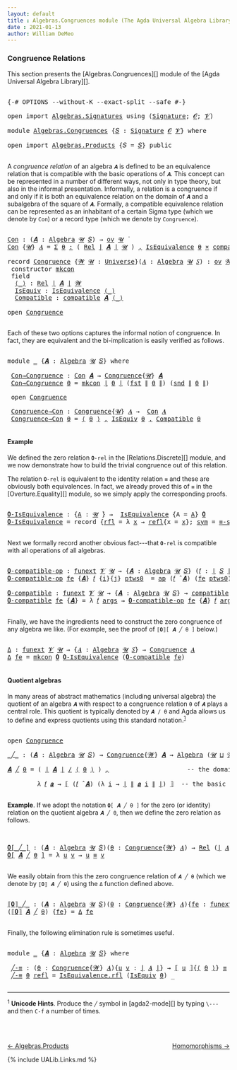```yaml
---
layout: default
title : Algebras.Congruences module (The Agda Universal Algebra Library)
date : 2021-01-13
author: William DeMeo
---
```


### <a id="congruence-relations">Congruence Relations</a>
This section presents the [Algebras.Congruences][] module of the [Agda Universal Algebra Library][].

<pre class="Agda">

<a id="313" class="Symbol">{-#</a> <a id="317" class="Keyword">OPTIONS</a> <a id="325" class="Pragma">--without-K</a> <a id="337" class="Pragma">--exact-split</a> <a id="351" class="Pragma">--safe</a> <a id="358" class="Symbol">#-}</a>

<a id="363" class="Keyword">open</a> <a id="368" class="Keyword">import</a> <a id="375" href="Algebras.Signatures.html" class="Module">Algebras.Signatures</a> <a id="395" class="Keyword">using</a> <a id="401" class="Symbol">(</a><a id="402" href="Algebras.Signatures.html#1238" class="Function">Signature</a><a id="411" class="Symbol">;</a> <a id="413" href="Overture.Preliminaries.html#8157" class="Generalizable">𝓞</a><a id="414" class="Symbol">;</a> <a id="416" href="Universes.html#262" class="Generalizable">𝓥</a><a id="417" class="Symbol">)</a>

<a id="420" class="Keyword">module</a> <a id="427" href="Algebras.Congruences.html" class="Module">Algebras.Congruences</a> <a id="448" class="Symbol">{</a><a id="449" href="Algebras.Congruences.html#449" class="Bound">𝑆</a> <a id="451" class="Symbol">:</a> <a id="453" href="Algebras.Signatures.html#1238" class="Function">Signature</a> <a id="463" href="Overture.Preliminaries.html#8157" class="Generalizable">𝓞</a> <a id="465" href="Universes.html#262" class="Generalizable">𝓥</a><a id="466" class="Symbol">}</a> <a id="468" class="Keyword">where</a>

<a id="475" class="Keyword">open</a> <a id="480" class="Keyword">import</a> <a id="487" href="Algebras.Products.html" class="Module">Algebras.Products</a> <a id="505" class="Symbol">{</a><a id="506" class="Argument">𝑆</a> <a id="508" class="Symbol">=</a> <a id="510" href="Algebras.Congruences.html#449" class="Bound">𝑆</a><a id="511" class="Symbol">}</a> <a id="513" class="Keyword">public</a>

</pre>

A *congruence relation* of an algebra `𝑨` is defined to be an equivalence relation that is compatible with the basic operations of `𝑨`.  This concept can be represented in a number of different ways, not only in type theory, but also in the informal presentation.  Informally, a relation is a congruence if and only if it is both an equivalence relation on the domain of `𝑨` and a subalgebra of the square of `𝑨`.  Formally, a compatible equivalence relation can be represented as an inhabitant of a certain Sigma type (which we denote by `Con`) or a record type (which we denote by `Congruence`).

<pre class="Agda">

<a id="Con"></a><a id="1146" href="Algebras.Congruences.html#1146" class="Function">Con</a> <a id="1150" class="Symbol">:</a> <a id="1152" class="Symbol">(</a><a id="1153" href="Algebras.Congruences.html#1153" class="Bound">𝑨</a> <a id="1155" class="Symbol">:</a> <a id="1157" href="Algebras.Algebras.html#844" class="Function">Algebra</a> <a id="1165" href="Universes.html#260" class="Generalizable">𝓤</a> <a id="1167" href="Algebras.Congruences.html#449" class="Bound">𝑆</a><a id="1168" class="Symbol">)</a> <a id="1170" class="Symbol">→</a> <a id="1172" href="Algebras.Products.html#2262" class="Function">ov</a> <a id="1175" href="Universes.html#260" class="Generalizable">𝓤</a> <a id="1177" href="Universes.html#403" class="Function Operator">̇</a>
<a id="1179" href="Algebras.Congruences.html#1146" class="Function">Con</a> <a id="1183" class="Symbol">{</a><a id="1184" href="Algebras.Congruences.html#1184" class="Bound">𝓤</a><a id="1185" class="Symbol">}</a> <a id="1187" href="Algebras.Congruences.html#1187" class="Bound">𝑨</a> <a id="1189" class="Symbol">=</a> <a id="1191" href="MGS-MLTT.html#3074" class="Function">Σ</a> <a id="1193" href="Algebras.Congruences.html#1193" class="Bound">θ</a> <a id="1195" href="MGS-MLTT.html#3074" class="Function">꞉</a> <a id="1197" class="Symbol">(</a> <a id="1199" href="Relations.Discrete.html#6780" class="Function">Rel</a> <a id="1203" href="Overture.Preliminaries.html#13759" class="Function Operator">∣</a> <a id="1205" href="Algebras.Congruences.html#1187" class="Bound">𝑨</a> <a id="1207" href="Overture.Preliminaries.html#13759" class="Function Operator">∣</a> <a id="1209" href="Algebras.Congruences.html#1184" class="Bound">𝓤</a> <a id="1211" class="Symbol">)</a> <a id="1213" href="MGS-MLTT.html#3074" class="Function">,</a> <a id="1215" href="Relations.Quotients.html#2441" class="Record">IsEquivalence</a> <a id="1229" href="Algebras.Congruences.html#1193" class="Bound">θ</a> <a id="1231" href="MGS-MLTT.html#3515" class="Function Operator">×</a> <a id="1233" href="Algebras.Algebras.html#6873" class="Function">compatible</a> <a id="1244" href="Algebras.Congruences.html#1187" class="Bound">𝑨</a> <a id="1246" href="Algebras.Congruences.html#1193" class="Bound">θ</a>

<a id="1249" class="Keyword">record</a> <a id="Congruence"></a><a id="1256" href="Algebras.Congruences.html#1256" class="Record">Congruence</a> <a id="1267" class="Symbol">{</a><a id="1268" href="Algebras.Congruences.html#1268" class="Bound">𝓦</a> <a id="1270" href="Algebras.Congruences.html#1270" class="Bound">𝓤</a> <a id="1272" class="Symbol">:</a> <a id="1274" href="Agda.Primitive.html#423" class="Function">Universe</a><a id="1282" class="Symbol">}(</a><a id="1284" href="Algebras.Congruences.html#1284" class="Bound">𝑨</a> <a id="1286" class="Symbol">:</a> <a id="1288" href="Algebras.Algebras.html#844" class="Function">Algebra</a> <a id="1296" href="Algebras.Congruences.html#1270" class="Bound">𝓤</a> <a id="1298" href="Algebras.Congruences.html#449" class="Bound">𝑆</a><a id="1299" class="Symbol">)</a> <a id="1301" class="Symbol">:</a> <a id="1303" href="Algebras.Products.html#2262" class="Function">ov</a> <a id="1306" href="Algebras.Congruences.html#1268" class="Bound">𝓦</a> <a id="1308" href="Agda.Primitive.html#636" class="Function Operator">⊔</a> <a id="1310" href="Algebras.Congruences.html#1270" class="Bound">𝓤</a> <a id="1312" href="Universes.html#403" class="Function Operator">̇</a>  <a id="1315" class="Keyword">where</a>
 <a id="1322" class="Keyword">constructor</a> <a id="mkcon"></a><a id="1334" href="Algebras.Congruences.html#1334" class="InductiveConstructor">mkcon</a>
 <a id="1341" class="Keyword">field</a>
  <a id="Congruence.⟨_⟩"></a><a id="1349" href="Algebras.Congruences.html#1349" class="Field Operator">⟨_⟩</a> <a id="1353" class="Symbol">:</a> <a id="1355" href="Relations.Discrete.html#6780" class="Function">Rel</a> <a id="1359" href="Overture.Preliminaries.html#13759" class="Function Operator">∣</a> <a id="1361" href="Algebras.Congruences.html#1284" class="Bound">𝑨</a> <a id="1363" href="Overture.Preliminaries.html#13759" class="Function Operator">∣</a> <a id="1365" href="Algebras.Congruences.html#1268" class="Bound">𝓦</a>
  <a id="Congruence.IsEquiv"></a><a id="1369" href="Algebras.Congruences.html#1369" class="Field">IsEquiv</a> <a id="1377" class="Symbol">:</a> <a id="1379" href="Relations.Quotients.html#2441" class="Record">IsEquivalence</a> <a id="1393" href="Algebras.Congruences.html#1349" class="Field Operator">⟨_⟩</a>
  <a id="Congruence.Compatible"></a><a id="1399" href="Algebras.Congruences.html#1399" class="Field">Compatible</a> <a id="1410" class="Symbol">:</a> <a id="1412" href="Algebras.Algebras.html#6873" class="Function">compatible</a> <a id="1423" href="Algebras.Congruences.html#1284" class="Bound">𝑨</a> <a id="1425" href="Algebras.Congruences.html#1349" class="Field Operator">⟨_⟩</a>

<a id="1430" class="Keyword">open</a> <a id="1435" href="Algebras.Congruences.html#1256" class="Module">Congruence</a>

</pre>

Each of these two options captures the informal notion of congruence. In fact, they are equivalent and the bi-implication is easily verified as follows.

<pre class="Agda">

<a id="1627" class="Keyword">module</a> <a id="1634" href="Algebras.Congruences.html#1634" class="Module">_</a> <a id="1636" class="Symbol">{</a><a id="1637" href="Algebras.Congruences.html#1637" class="Bound">𝑨</a> <a id="1639" class="Symbol">:</a> <a id="1641" href="Algebras.Algebras.html#844" class="Function">Algebra</a> <a id="1649" href="Universes.html#260" class="Generalizable">𝓤</a> <a id="1651" href="Algebras.Congruences.html#449" class="Bound">𝑆</a><a id="1652" class="Symbol">}</a> <a id="1654" class="Keyword">where</a>

 <a id="1662" href="Algebras.Congruences.html#1662" class="Function">Con→Congruence</a> <a id="1677" class="Symbol">:</a> <a id="1679" href="Algebras.Congruences.html#1146" class="Function">Con</a> <a id="1683" href="Algebras.Congruences.html#1637" class="Bound">𝑨</a> <a id="1685" class="Symbol">→</a> <a id="1687" href="Algebras.Congruences.html#1256" class="Record">Congruence</a><a id="1697" class="Symbol">{</a><a id="1698" href="Algebras.Congruences.html#1649" class="Bound">𝓤</a><a id="1699" class="Symbol">}</a> <a id="1701" href="Algebras.Congruences.html#1637" class="Bound">𝑨</a>
 <a id="1704" href="Algebras.Congruences.html#1662" class="Function">Con→Congruence</a> <a id="1719" href="Algebras.Congruences.html#1719" class="Bound">θ</a> <a id="1721" class="Symbol">=</a> <a id="1723" href="Algebras.Congruences.html#1334" class="InductiveConstructor">mkcon</a> <a id="1729" href="Overture.Preliminaries.html#13759" class="Function Operator">∣</a> <a id="1731" href="Algebras.Congruences.html#1719" class="Bound">θ</a> <a id="1733" href="Overture.Preliminaries.html#13759" class="Function Operator">∣</a> <a id="1735" class="Symbol">(</a><a id="1736" href="Overture.Preliminaries.html#13763" class="Function">fst</a> <a id="1740" href="Overture.Preliminaries.html#13811" class="Function Operator">∥</a> <a id="1742" href="Algebras.Congruences.html#1719" class="Bound">θ</a> <a id="1744" href="Overture.Preliminaries.html#13811" class="Function Operator">∥</a><a id="1745" class="Symbol">)</a> <a id="1747" class="Symbol">(</a><a id="1748" href="Overture.Preliminaries.html#13815" class="Function">snd</a> <a id="1752" href="Overture.Preliminaries.html#13811" class="Function Operator">∥</a> <a id="1754" href="Algebras.Congruences.html#1719" class="Bound">θ</a> <a id="1756" href="Overture.Preliminaries.html#13811" class="Function Operator">∥</a><a id="1757" class="Symbol">)</a>

 <a id="1761" class="Keyword">open</a> <a id="1766" href="Algebras.Congruences.html#1256" class="Module">Congruence</a>

 <a id="1779" href="Algebras.Congruences.html#1779" class="Function">Congruence→Con</a> <a id="1794" class="Symbol">:</a> <a id="1796" href="Algebras.Congruences.html#1256" class="Record">Congruence</a><a id="1806" class="Symbol">{</a><a id="1807" href="Algebras.Congruences.html#1649" class="Bound">𝓤</a><a id="1808" class="Symbol">}</a> <a id="1810" href="Algebras.Congruences.html#1637" class="Bound">𝑨</a> <a id="1812" class="Symbol">→</a>  <a id="1815" href="Algebras.Congruences.html#1146" class="Function">Con</a> <a id="1819" href="Algebras.Congruences.html#1637" class="Bound">𝑨</a>
 <a id="1822" href="Algebras.Congruences.html#1779" class="Function">Congruence→Con</a> <a id="1837" href="Algebras.Congruences.html#1837" class="Bound">θ</a> <a id="1839" class="Symbol">=</a> <a id="1841" href="Algebras.Congruences.html#1349" class="Field Operator">⟨</a> <a id="1843" href="Algebras.Congruences.html#1837" class="Bound">θ</a> <a id="1845" href="Algebras.Congruences.html#1349" class="Field Operator">⟩</a> <a id="1847" href="Overture.Preliminaries.html#13063" class="InductiveConstructor Operator">,</a> <a id="1849" href="Algebras.Congruences.html#1369" class="Field">IsEquiv</a> <a id="1857" href="Algebras.Congruences.html#1837" class="Bound">θ</a> <a id="1859" href="Overture.Preliminaries.html#13063" class="InductiveConstructor Operator">,</a> <a id="1861" href="Algebras.Congruences.html#1399" class="Field">Compatible</a> <a id="1872" href="Algebras.Congruences.html#1837" class="Bound">θ</a>

</pre>


#### <a id="example">Example</a>
We defined the zero relation `𝟎-rel` in the [Relations.Discrete][] module, and we now demonstrate how to build the trivial congruence out of this relation.

The relation `𝟎-rel` is equivalent to the identity relation `≡` and these are obviously both equivalences. In fact, we already proved this of `≡` in the [Overture.Equality][] module, so we simply apply the corresponding proofs.

<pre class="Agda">

<a id="𝟎-IsEquivalence"></a><a id="2321" href="Algebras.Congruences.html#2321" class="Function">𝟎-IsEquivalence</a> <a id="2337" class="Symbol">:</a> <a id="2339" class="Symbol">{</a><a id="2340" href="Algebras.Congruences.html#2340" class="Bound">A</a> <a id="2342" class="Symbol">:</a> <a id="2344" href="Universes.html#260" class="Generalizable">𝓤</a> <a id="2346" href="Universes.html#403" class="Function Operator">̇</a><a id="2347" class="Symbol">}</a> <a id="2349" class="Symbol">→</a>  <a id="2352" href="Relations.Quotients.html#2441" class="Record">IsEquivalence</a> <a id="2366" class="Symbol">{</a><a id="2367" class="Argument">A</a> <a id="2369" class="Symbol">=</a> <a id="2371" href="Algebras.Congruences.html#2340" class="Bound">A</a><a id="2372" class="Symbol">}</a> <a id="2374" href="Relations.Discrete.html#7840" class="Function">𝟎</a>
<a id="2376" href="Algebras.Congruences.html#2321" class="Function">𝟎-IsEquivalence</a> <a id="2392" class="Symbol">=</a> <a id="2394" class="Keyword">record</a> <a id="2401" class="Symbol">{</a><a id="2402" href="Relations.Quotients.html#2505" class="Field">rfl</a> <a id="2406" class="Symbol">=</a> <a id="2408" class="Symbol">λ</a> <a id="2410" href="Algebras.Congruences.html#2410" class="Bound">x</a> <a id="2412" class="Symbol">→</a> <a id="2414" href="Identity-Type.html#162" class="InductiveConstructor">refl</a><a id="2418" class="Symbol">{</a><a id="2419" class="Argument">x</a> <a id="2421" class="Symbol">=</a> <a id="2423" href="Algebras.Congruences.html#2410" class="Bound">x</a><a id="2424" class="Symbol">};</a> <a id="2427" href="Relations.Quotients.html#2529" class="Field">sym</a> <a id="2431" class="Symbol">=</a> <a id="2433" href="Overture.Equality.html#2864" class="Function">≡-symmetric</a><a id="2444" class="Symbol">;</a> <a id="2446" href="Relations.Quotients.html#2553" class="Field">trans</a> <a id="2452" class="Symbol">=</a> <a id="2454" href="Overture.Equality.html#3004" class="Function">≡-transitive</a><a id="2466" class="Symbol">}</a>

</pre>

Next we formally record another obvious fact---that `𝟎-rel` is compatible with all operations of all algebras.

<pre class="Agda">

<a id="𝟎-compatible-op"></a><a id="2607" href="Algebras.Congruences.html#2607" class="Function">𝟎-compatible-op</a> <a id="2623" class="Symbol">:</a> <a id="2625" href="MGS-FunExt-from-Univalence.html#393" class="Function">funext</a> <a id="2632" href="Algebras.Congruences.html#465" class="Bound">𝓥</a> <a id="2634" href="Universes.html#260" class="Generalizable">𝓤</a> <a id="2636" class="Symbol">→</a> <a id="2638" class="Symbol">{</a><a id="2639" href="Algebras.Congruences.html#2639" class="Bound">𝑨</a> <a id="2641" class="Symbol">:</a> <a id="2643" href="Algebras.Algebras.html#844" class="Function">Algebra</a> <a id="2651" href="Universes.html#260" class="Generalizable">𝓤</a> <a id="2653" href="Algebras.Congruences.html#449" class="Bound">𝑆</a><a id="2654" class="Symbol">}</a> <a id="2656" class="Symbol">(</a><a id="2657" href="Algebras.Congruences.html#2657" class="Bound">𝑓</a> <a id="2659" class="Symbol">:</a> <a id="2661" href="Overture.Preliminaries.html#13759" class="Function Operator">∣</a> <a id="2663" href="Algebras.Congruences.html#449" class="Bound">𝑆</a> <a id="2665" href="Overture.Preliminaries.html#13759" class="Function Operator">∣</a><a id="2666" class="Symbol">)</a> <a id="2668" class="Symbol">→</a> <a id="2670" class="Symbol">(</a><a id="2671" href="Algebras.Congruences.html#2657" class="Bound">𝑓</a> <a id="2673" href="Algebras.Algebras.html#3080" class="Function Operator">̂</a> <a id="2675" href="Algebras.Congruences.html#2639" class="Bound">𝑨</a><a id="2676" class="Symbol">)</a> <a id="2678" href="Relations.Discrete.html#9896" class="Function Operator">|:</a> <a id="2681" href="Relations.Discrete.html#7840" class="Function">𝟎</a>
<a id="2683" href="Algebras.Congruences.html#2607" class="Function">𝟎-compatible-op</a> <a id="2699" href="Algebras.Congruences.html#2699" class="Bound">fe</a> <a id="2702" class="Symbol">{</a><a id="2703" href="Algebras.Congruences.html#2703" class="Bound">𝑨</a><a id="2704" class="Symbol">}</a> <a id="2706" href="Algebras.Congruences.html#2706" class="Bound">𝑓</a> <a id="2708" class="Symbol">{</a><a id="2709" href="Algebras.Congruences.html#2709" class="Bound">i</a><a id="2710" class="Symbol">}{</a><a id="2712" href="Algebras.Congruences.html#2712" class="Bound">j</a><a id="2713" class="Symbol">}</a> <a id="2715" href="Algebras.Congruences.html#2715" class="Bound">ptws0</a>  <a id="2722" class="Symbol">=</a> <a id="2724" href="MGS-MLTT.html#6613" class="Function">ap</a> <a id="2727" class="Symbol">(</a><a id="2728" href="Algebras.Congruences.html#2706" class="Bound">𝑓</a> <a id="2730" href="Algebras.Algebras.html#3080" class="Function Operator">̂</a> <a id="2732" href="Algebras.Congruences.html#2703" class="Bound">𝑨</a><a id="2733" class="Symbol">)</a> <a id="2735" class="Symbol">(</a><a id="2736" href="Algebras.Congruences.html#2699" class="Bound">fe</a> <a id="2739" href="Algebras.Congruences.html#2715" class="Bound">ptws0</a><a id="2744" class="Symbol">)</a>

<a id="𝟎-compatible"></a><a id="2747" href="Algebras.Congruences.html#2747" class="Function">𝟎-compatible</a> <a id="2760" class="Symbol">:</a> <a id="2762" href="MGS-FunExt-from-Univalence.html#393" class="Function">funext</a> <a id="2769" href="Algebras.Congruences.html#465" class="Bound">𝓥</a> <a id="2771" href="Universes.html#260" class="Generalizable">𝓤</a> <a id="2773" class="Symbol">→</a> <a id="2775" class="Symbol">{</a><a id="2776" href="Algebras.Congruences.html#2776" class="Bound">𝑨</a> <a id="2778" class="Symbol">:</a> <a id="2780" href="Algebras.Algebras.html#844" class="Function">Algebra</a> <a id="2788" href="Universes.html#260" class="Generalizable">𝓤</a> <a id="2790" href="Algebras.Congruences.html#449" class="Bound">𝑆</a><a id="2791" class="Symbol">}</a> <a id="2793" class="Symbol">→</a> <a id="2795" href="Algebras.Algebras.html#6873" class="Function">compatible</a> <a id="2806" href="Algebras.Congruences.html#2776" class="Bound">𝑨</a> <a id="2808" href="Relations.Discrete.html#7840" class="Function">𝟎</a>
<a id="2810" href="Algebras.Congruences.html#2747" class="Function">𝟎-compatible</a> <a id="2823" href="Algebras.Congruences.html#2823" class="Bound">fe</a> <a id="2826" class="Symbol">{</a><a id="2827" href="Algebras.Congruences.html#2827" class="Bound">𝑨</a><a id="2828" class="Symbol">}</a> <a id="2830" class="Symbol">=</a> <a id="2832" class="Symbol">λ</a> <a id="2834" href="Algebras.Congruences.html#2834" class="Bound">𝑓</a> <a id="2836" href="Algebras.Congruences.html#2836" class="Bound">args</a> <a id="2841" class="Symbol">→</a> <a id="2843" href="Algebras.Congruences.html#2607" class="Function">𝟎-compatible-op</a> <a id="2859" href="Algebras.Congruences.html#2823" class="Bound">fe</a> <a id="2862" class="Symbol">{</a><a id="2863" href="Algebras.Congruences.html#2827" class="Bound">𝑨</a><a id="2864" class="Symbol">}</a> <a id="2866" href="Algebras.Congruences.html#2834" class="Bound">𝑓</a> <a id="2868" href="Algebras.Congruences.html#2836" class="Bound">args</a>

</pre>

Finally, we have the ingredients need to construct the zero congruence of any algebra we like. (For example, see the proof of `⟦𝟎⟧[ 𝑨 ╱ θ ]` below.)

<pre class="Agda">

<a id="Δ"></a><a id="3050" href="Algebras.Congruences.html#3050" class="Function">Δ</a> <a id="3052" class="Symbol">:</a> <a id="3054" href="MGS-FunExt-from-Univalence.html#393" class="Function">funext</a> <a id="3061" href="Algebras.Congruences.html#465" class="Bound">𝓥</a> <a id="3063" href="Universes.html#260" class="Generalizable">𝓤</a> <a id="3065" class="Symbol">→</a> <a id="3067" class="Symbol">{</a><a id="3068" href="Algebras.Congruences.html#3068" class="Bound">𝑨</a> <a id="3070" class="Symbol">:</a> <a id="3072" href="Algebras.Algebras.html#844" class="Function">Algebra</a> <a id="3080" href="Universes.html#260" class="Generalizable">𝓤</a> <a id="3082" href="Algebras.Congruences.html#449" class="Bound">𝑆</a><a id="3083" class="Symbol">}</a> <a id="3085" class="Symbol">→</a> <a id="3087" href="Algebras.Congruences.html#1256" class="Record">Congruence</a> <a id="3098" href="Algebras.Congruences.html#3068" class="Bound">𝑨</a>
<a id="3100" href="Algebras.Congruences.html#3050" class="Function">Δ</a> <a id="3102" href="Algebras.Congruences.html#3102" class="Bound">fe</a> <a id="3105" class="Symbol">=</a> <a id="3107" href="Algebras.Congruences.html#1334" class="InductiveConstructor">mkcon</a> <a id="3113" href="Relations.Discrete.html#7840" class="Function">𝟎</a> <a id="3115" href="Algebras.Congruences.html#2321" class="Function">𝟎-IsEquivalence</a> <a id="3131" class="Symbol">(</a><a id="3132" href="Algebras.Congruences.html#2747" class="Function">𝟎-compatible</a> <a id="3145" href="Algebras.Congruences.html#3102" class="Bound">fe</a><a id="3147" class="Symbol">)</a>

</pre>


#### <a id="quotient-algebras">Quotient algebras</a>
In many areas of abstract mathematics (including universal algebra) the quotient of an algebra `𝑨` with respect to a congruence relation `θ` of `𝑨` plays a central role. This quotient is typically denoted by `𝑨 / θ` and Agda allows us to define and express quotients using this standard notation.<sup>[1](Algebras.Congruences.html#fn1)</sup>

<pre class="Agda">

<a id="3573" class="Keyword">open</a> <a id="3578" href="Algebras.Congruences.html#1256" class="Module">Congruence</a>

<a id="_╱_"></a><a id="3590" href="Algebras.Congruences.html#3590" class="Function Operator">_╱_</a> <a id="3594" class="Symbol">:</a> <a id="3596" class="Symbol">(</a><a id="3597" href="Algebras.Congruences.html#3597" class="Bound">𝑨</a> <a id="3599" class="Symbol">:</a> <a id="3601" href="Algebras.Algebras.html#844" class="Function">Algebra</a> <a id="3609" href="Universes.html#260" class="Generalizable">𝓤</a> <a id="3611" href="Algebras.Congruences.html#449" class="Bound">𝑆</a><a id="3612" class="Symbol">)</a> <a id="3614" class="Symbol">→</a> <a id="3616" href="Algebras.Congruences.html#1256" class="Record">Congruence</a><a id="3626" class="Symbol">{</a><a id="3627" href="Universes.html#264" class="Generalizable">𝓦</a><a id="3628" class="Symbol">}</a> <a id="3630" href="Algebras.Congruences.html#3597" class="Bound">𝑨</a> <a id="3632" class="Symbol">→</a> <a id="3634" href="Algebras.Algebras.html#844" class="Function">Algebra</a> <a id="3642" class="Symbol">(</a><a id="3643" href="Universes.html#260" class="Generalizable">𝓤</a> <a id="3645" href="Agda.Primitive.html#636" class="Function Operator">⊔</a> <a id="3647" href="Universes.html#264" class="Generalizable">𝓦</a> <a id="3649" href="Agda.Primitive.html#606" class="Function Operator">⁺</a><a id="3650" class="Symbol">)</a> <a id="3652" href="Algebras.Congruences.html#449" class="Bound">𝑆</a>

<a id="3655" href="Algebras.Congruences.html#3655" class="Bound">𝑨</a> <a id="3657" href="Algebras.Congruences.html#3590" class="Function Operator">╱</a> <a id="3659" href="Algebras.Congruences.html#3659" class="Bound">θ</a> <a id="3661" class="Symbol">=</a> <a id="3663" class="Symbol">(</a> <a id="3665" href="Overture.Preliminaries.html#13759" class="Function Operator">∣</a> <a id="3667" href="Algebras.Congruences.html#3655" class="Bound">𝑨</a> <a id="3669" href="Overture.Preliminaries.html#13759" class="Function Operator">∣</a> <a id="3671" href="Relations.Quotients.html#4100" class="Function Operator">/</a> <a id="3673" href="Algebras.Congruences.html#1349" class="Field Operator">⟨</a> <a id="3675" href="Algebras.Congruences.html#3659" class="Bound">θ</a> <a id="3677" href="Algebras.Congruences.html#1349" class="Field Operator">⟩</a> <a id="3679" class="Symbol">)</a> <a id="3681" href="Overture.Preliminaries.html#13063" class="InductiveConstructor Operator">,</a>                     <a id="3703" class="Comment">-- the domain of the quotient algebra</a>

        <a id="3750" class="Symbol">λ</a> <a id="3752" href="Algebras.Congruences.html#3752" class="Bound">𝑓</a> <a id="3754" href="Algebras.Congruences.html#3754" class="Bound">𝒂</a> <a id="3756" class="Symbol">→</a> <a id="3758" href="Relations.Quotients.html#4296" class="Function Operator">⟦</a> <a id="3760" class="Symbol">(</a><a id="3761" href="Algebras.Congruences.html#3752" class="Bound">𝑓</a> <a id="3763" href="Algebras.Algebras.html#3080" class="Function Operator">̂</a> <a id="3765" href="Algebras.Congruences.html#3655" class="Bound">𝑨</a><a id="3766" class="Symbol">)</a> <a id="3768" class="Symbol">(λ</a> <a id="3771" href="Algebras.Congruences.html#3771" class="Bound">i</a> <a id="3773" class="Symbol">→</a> <a id="3775" href="Overture.Preliminaries.html#13759" class="Function Operator">∣</a> <a id="3777" href="Overture.Preliminaries.html#13811" class="Function Operator">∥</a> <a id="3779" href="Algebras.Congruences.html#3754" class="Bound">𝒂</a> <a id="3781" href="Algebras.Congruences.html#3771" class="Bound">i</a> <a id="3783" href="Overture.Preliminaries.html#13811" class="Function Operator">∥</a> <a id="3785" href="Overture.Preliminaries.html#13759" class="Function Operator">∣</a><a id="3786" class="Symbol">)</a> <a id="3788" href="Relations.Quotients.html#4296" class="Function Operator">⟧</a>  <a id="3791" class="Comment">-- the basic operations of the quotient algebra</a>

</pre>

**Example**. If we adopt the notation `𝟎[ 𝑨 ╱ θ ]` for the zero (or identity) relation on the quotient algebra `𝑨 ╱ θ`, then we define the zero relation as follows.

<pre class="Agda">


<a id="𝟎[_╱_]"></a><a id="4033" href="Algebras.Congruences.html#4033" class="Function Operator">𝟎[_╱_]</a> <a id="4040" class="Symbol">:</a> <a id="4042" class="Symbol">(</a><a id="4043" href="Algebras.Congruences.html#4043" class="Bound">𝑨</a> <a id="4045" class="Symbol">:</a> <a id="4047" href="Algebras.Algebras.html#844" class="Function">Algebra</a> <a id="4055" href="Universes.html#260" class="Generalizable">𝓤</a> <a id="4057" href="Algebras.Congruences.html#449" class="Bound">𝑆</a><a id="4058" class="Symbol">)(</a><a id="4060" href="Algebras.Congruences.html#4060" class="Bound">θ</a> <a id="4062" class="Symbol">:</a> <a id="4064" href="Algebras.Congruences.html#1256" class="Record">Congruence</a><a id="4074" class="Symbol">{</a><a id="4075" href="Universes.html#264" class="Generalizable">𝓦</a><a id="4076" class="Symbol">}</a> <a id="4078" href="Algebras.Congruences.html#4043" class="Bound">𝑨</a><a id="4079" class="Symbol">)</a> <a id="4081" class="Symbol">→</a> <a id="4083" href="Relations.Discrete.html#6780" class="Function">Rel</a> <a id="4087" class="Symbol">(</a><a id="4088" href="Overture.Preliminaries.html#13759" class="Function Operator">∣</a> <a id="4090" href="Algebras.Congruences.html#4043" class="Bound">𝑨</a> <a id="4092" href="Overture.Preliminaries.html#13759" class="Function Operator">∣</a> <a id="4094" href="Relations.Quotients.html#4100" class="Function Operator">/</a> <a id="4096" href="Algebras.Congruences.html#1349" class="Field Operator">⟨</a> <a id="4098" href="Algebras.Congruences.html#4060" class="Bound">θ</a> <a id="4100" href="Algebras.Congruences.html#1349" class="Field Operator">⟩</a><a id="4101" class="Symbol">)(</a><a id="4103" href="Universes.html#260" class="Generalizable">𝓤</a> <a id="4105" href="Agda.Primitive.html#636" class="Function Operator">⊔</a> <a id="4107" href="Universes.html#264" class="Generalizable">𝓦</a> <a id="4109" href="Agda.Primitive.html#606" class="Function Operator">⁺</a><a id="4110" class="Symbol">)</a>
<a id="4112" href="Algebras.Congruences.html#4033" class="Function Operator">𝟎[</a> <a id="4115" href="Algebras.Congruences.html#4115" class="Bound">𝑨</a> <a id="4117" href="Algebras.Congruences.html#4033" class="Function Operator">╱</a> <a id="4119" href="Algebras.Congruences.html#4119" class="Bound">θ</a> <a id="4121" href="Algebras.Congruences.html#4033" class="Function Operator">]</a> <a id="4123" class="Symbol">=</a> <a id="4125" class="Symbol">λ</a> <a id="4127" href="Algebras.Congruences.html#4127" class="Bound">u</a> <a id="4129" href="Algebras.Congruences.html#4129" class="Bound">v</a> <a id="4131" class="Symbol">→</a> <a id="4133" href="Algebras.Congruences.html#4127" class="Bound">u</a> <a id="4135" href="Overture.Equality.html#2388" class="Datatype Operator">≡</a> <a id="4137" href="Algebras.Congruences.html#4129" class="Bound">v</a>

</pre>

We easily obtain from this the zero congruence relation of `𝑨 ╱ θ` (which we denote by `⟦𝟎⟧ 𝑨 ╱ θ`) using the `Δ` function defined above.

<pre class="Agda">

<a id="⟦𝟎⟧_╱_"></a><a id="4305" href="Algebras.Congruences.html#4305" class="Function Operator">⟦𝟎⟧_╱_</a> <a id="4312" class="Symbol">:</a> <a id="4314" class="Symbol">(</a><a id="4315" href="Algebras.Congruences.html#4315" class="Bound">𝑨</a> <a id="4317" class="Symbol">:</a> <a id="4319" href="Algebras.Algebras.html#844" class="Function">Algebra</a> <a id="4327" href="Universes.html#260" class="Generalizable">𝓤</a> <a id="4329" href="Algebras.Congruences.html#449" class="Bound">𝑆</a><a id="4330" class="Symbol">)(</a><a id="4332" href="Algebras.Congruences.html#4332" class="Bound">θ</a> <a id="4334" class="Symbol">:</a> <a id="4336" href="Algebras.Congruences.html#1256" class="Record">Congruence</a><a id="4346" class="Symbol">{</a><a id="4347" href="Universes.html#264" class="Generalizable">𝓦</a><a id="4348" class="Symbol">}</a> <a id="4350" href="Algebras.Congruences.html#4315" class="Bound">𝑨</a><a id="4351" class="Symbol">){</a><a id="4353" href="Algebras.Congruences.html#4353" class="Bound">fe</a> <a id="4356" class="Symbol">:</a> <a id="4358" href="MGS-FunExt-from-Univalence.html#393" class="Function">funext</a> <a id="4365" href="Algebras.Congruences.html#465" class="Bound">𝓥</a> <a id="4367" class="Symbol">(</a><a id="4368" href="Universes.html#260" class="Generalizable">𝓤</a> <a id="4370" href="Agda.Primitive.html#636" class="Function Operator">⊔</a> <a id="4372" href="Universes.html#264" class="Generalizable">𝓦</a> <a id="4374" href="Agda.Primitive.html#606" class="Function Operator">⁺</a><a id="4375" class="Symbol">)}</a> <a id="4378" class="Symbol">→</a> <a id="4380" href="Algebras.Congruences.html#1256" class="Record">Congruence</a> <a id="4391" class="Symbol">(</a><a id="4392" href="Algebras.Congruences.html#4315" class="Bound">𝑨</a> <a id="4394" href="Algebras.Congruences.html#3590" class="Function Operator">╱</a> <a id="4396" href="Algebras.Congruences.html#4332" class="Bound">θ</a><a id="4397" class="Symbol">)</a>
<a id="4399" class="Symbol">(</a><a id="4400" href="Algebras.Congruences.html#4305" class="Function Operator">⟦𝟎⟧</a> <a id="4404" href="Algebras.Congruences.html#4404" class="Bound">𝑨</a> <a id="4406" href="Algebras.Congruences.html#4305" class="Function Operator">╱</a> <a id="4408" href="Algebras.Congruences.html#4408" class="Bound">θ</a><a id="4409" class="Symbol">)</a> <a id="4411" class="Symbol">{</a><a id="4412" href="Algebras.Congruences.html#4412" class="Bound">fe</a><a id="4414" class="Symbol">}</a> <a id="4416" class="Symbol">=</a> <a id="4418" href="Algebras.Congruences.html#3050" class="Function">Δ</a> <a id="4420" href="Algebras.Congruences.html#4412" class="Bound">fe</a>

</pre>


Finally, the following elimination rule is sometimes useful.

<pre class="Agda">

<a id="4513" class="Keyword">module</a> <a id="4520" href="Algebras.Congruences.html#4520" class="Module">_</a> <a id="4522" class="Symbol">{</a><a id="4523" href="Algebras.Congruences.html#4523" class="Bound">𝑨</a> <a id="4525" class="Symbol">:</a> <a id="4527" href="Algebras.Algebras.html#844" class="Function">Algebra</a> <a id="4535" href="Universes.html#260" class="Generalizable">𝓤</a> <a id="4537" href="Algebras.Congruences.html#449" class="Bound">𝑆</a><a id="4538" class="Symbol">}</a> <a id="4540" class="Keyword">where</a>

 <a id="4548" href="Algebras.Congruences.html#4548" class="Function">╱-≡</a> <a id="4552" class="Symbol">:</a> <a id="4554" class="Symbol">(</a><a id="4555" href="Algebras.Congruences.html#4555" class="Bound">θ</a> <a id="4557" class="Symbol">:</a> <a id="4559" href="Algebras.Congruences.html#1256" class="Record">Congruence</a><a id="4569" class="Symbol">{</a><a id="4570" href="Universes.html#264" class="Generalizable">𝓦</a><a id="4571" class="Symbol">}</a> <a id="4573" href="Algebras.Congruences.html#4523" class="Bound">𝑨</a><a id="4574" class="Symbol">){</a><a id="4576" href="Algebras.Congruences.html#4576" class="Bound">u</a> <a id="4578" href="Algebras.Congruences.html#4578" class="Bound">v</a> <a id="4580" class="Symbol">:</a> <a id="4582" href="Overture.Preliminaries.html#13759" class="Function Operator">∣</a> <a id="4584" href="Algebras.Congruences.html#4523" class="Bound">𝑨</a> <a id="4586" href="Overture.Preliminaries.html#13759" class="Function Operator">∣</a><a id="4587" class="Symbol">}</a> <a id="4589" class="Symbol">→</a> <a id="4591" href="Relations.Quotients.html#4296" class="Function Operator">⟦</a> <a id="4593" href="Algebras.Congruences.html#4576" class="Bound">u</a> <a id="4595" href="Relations.Quotients.html#4296" class="Function Operator">⟧</a><a id="4596" class="Symbol">{</a><a id="4597" href="Algebras.Congruences.html#1349" class="Field Operator">⟨</a> <a id="4599" href="Algebras.Congruences.html#4555" class="Bound">θ</a> <a id="4601" href="Algebras.Congruences.html#1349" class="Field Operator">⟩</a><a id="4602" class="Symbol">}</a> <a id="4604" href="Overture.Equality.html#2388" class="Datatype Operator">≡</a> <a id="4606" href="Relations.Quotients.html#4296" class="Function Operator">⟦</a> <a id="4608" href="Algebras.Congruences.html#4578" class="Bound">v</a> <a id="4610" href="Relations.Quotients.html#4296" class="Function Operator">⟧</a> <a id="4612" class="Symbol">→</a> <a id="4614" href="Algebras.Congruences.html#1349" class="Field Operator">⟨</a> <a id="4616" href="Algebras.Congruences.html#4555" class="Bound">θ</a> <a id="4618" href="Algebras.Congruences.html#1349" class="Field Operator">⟩</a> <a id="4620" href="Algebras.Congruences.html#4576" class="Bound">u</a> <a id="4622" href="Algebras.Congruences.html#4578" class="Bound">v</a>
 <a id="4625" href="Algebras.Congruences.html#4548" class="Function">╱-≡</a> <a id="4629" href="Algebras.Congruences.html#4629" class="Bound">θ</a> <a id="4631" href="Identity-Type.html#162" class="InductiveConstructor">refl</a> <a id="4636" class="Symbol">=</a> <a id="4638" href="Relations.Quotients.html#2505" class="Field">IsEquivalence.rfl</a> <a id="4656" class="Symbol">(</a><a id="4657" href="Algebras.Congruences.html#1369" class="Field">IsEquiv</a> <a id="4665" href="Algebras.Congruences.html#4629" class="Bound">θ</a><a id="4666" class="Symbol">)</a> <a id="4668" class="Symbol">_</a>

</pre>

--------------------------------------

<sup>1</sup><span class="footnote" id="fn1"> **Unicode Hints**. Produce the `╱` symbol in [agda2-mode][] by typing `\---` and then `C-f` a number of times.</span>



<br>
<br>

[← Algebras.Products](Algebras.Products.html)
<span style="float:right;">[Homomorphisms →](Homomorphisms.html)</span>

{% include UALib.Links.md %}
